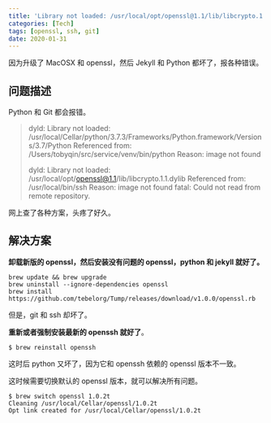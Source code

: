 ```yaml
---
title: 'Library not loaded: /usr/local/opt/openssl@1.1/lib/libcrypto.1.1.dylib'
categories: [Tech]
tags: [openssl, ssh, git]
date: 2020-01-31
---
```


因为升级了 MacOSX 和 openssl，然后 Jekyll 和 Python 都坏了，报各种错误。

<!-- more -->

## 问题描述

Python 和 Git 都会报错。

> dyld: Library not loaded: /usr/local/Cellar/python/3.7.3/Frameworks/Python.framework/Versions/3.7/Python
> Referenced from: /Users/tobyqin/src/service/venv/bin/python
> Reason: image not found
>
> dyld: Library not loaded: /usr/local/opt/openssl@1.1/lib/libcrypto.1.1.dylib
> Referenced from: /usr/local/bin/ssh
> Reason: image not found
> fatal: Could not read from remote repository.

网上查了各种方案，头疼了好久。

## 解决方案

**卸载新版的 openssl，然后安装没有问题的 openssl，python 和 jekyll 就好了。**

```shell
brew update && brew upgrade
brew uninstall --ignore-dependencies openssl
brew install https://github.com/tebelorg/Tump/releases/download/v1.0.0/openssl.rb
```

但是，git 和 ssh 却坏了。

**重新或者强制安装最新的 openssh 就好了**。

```shell
$ brew reinstall openssh
```

这时后 python 又坏了，因为它和 openssh 依赖的 openssl 版本不一致。

这时候需要切换默认的 openssl 版本，就可以解决所有问题。

```shell
$ brew switch openssl 1.0.2t
Cleaning /usr/local/Cellar/openssl/1.0.2t
Opt link created for /usr/local/Cellar/openssl/1.0.2t
```
